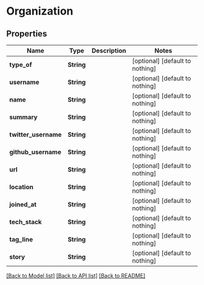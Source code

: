 # Organization


## Properties
Name | Type | Description | Notes
------------ | ------------- | ------------- | -------------
**type_of** | **String** |  | [optional] [default to nothing]
**username** | **String** |  | [optional] [default to nothing]
**name** | **String** |  | [optional] [default to nothing]
**summary** | **String** |  | [optional] [default to nothing]
**twitter_username** | **String** |  | [optional] [default to nothing]
**github_username** | **String** |  | [optional] [default to nothing]
**url** | **String** |  | [optional] [default to nothing]
**location** | **String** |  | [optional] [default to nothing]
**joined_at** | **String** |  | [optional] [default to nothing]
**tech_stack** | **String** |  | [optional] [default to nothing]
**tag_line** | **String** |  | [optional] [default to nothing]
**story** | **String** |  | [optional] [default to nothing]


[[Back to Model list]](../README.md#models) [[Back to API list]](../README.md#api-endpoints) [[Back to README]](../README.md)


